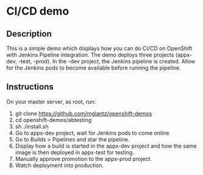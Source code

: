 # CI/CD demo

## Description
This is a simple demo which displays how you can do CI/CD on OpenShift with Jenkins Pipeline integration.
The demo deploys three projects (appx-dev, -test, -prod). In the -dev project, the Jenkins pipeline is created.
Allow for the Jenkins pods to become available before running the pipeline.

## Instructions
On your master server, as root, run:
1. git clone https://github.com/mglantz/openshift-demos
2. cd openshift-demos/abtesting
3. sh ./install.sh
4. Go to appx-dev project, wait for Jenkins pods to come online
5. Go to Builds > Pipelines and star the pipeline.
6. Display how a build is started in the appx-dev project and how the same image is then deployed in appx-test for testing.
7. Manually approve promotion to the appx-prod project.
8. Watch deployment into production.
